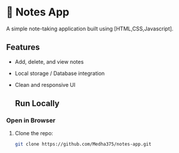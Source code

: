 # 📝 Notes App

A simple note-taking application built using [HTML,CSS,Javascript].

## Features
- Add, delete, and view notes
- Local storage / Database integration
- Clean and responsive UI

  ##  Run Locally

### Open in Browser
1. Clone the repo:
   ```bash
   git clone https://github.com/Medha375/notes-app.git
